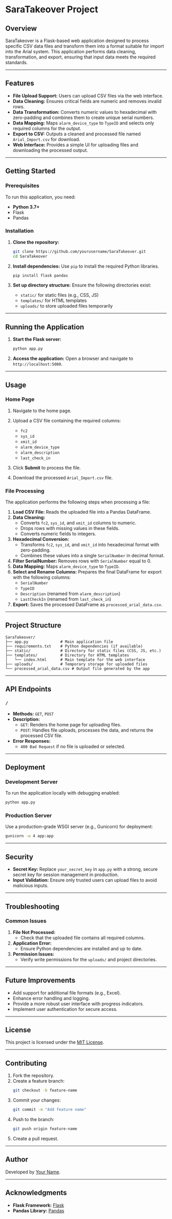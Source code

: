 # SaraTakeover Project

## Overview

SaraTakeover is a Flask-based web application designed to process specific CSV data files and transform them into a format suitable for import into the Arial system. This application performs data cleaning, transformation, and export, ensuring that input data meets the required standards.

---

## Features

- **File Upload Support:** Users can upload CSV files via the web interface.
- **Data Cleaning:** Ensures critical fields are numeric and removes invalid rows.
- **Data Transformation:** Converts numeric values to hexadecimal with zero-padding and combines them to create unique serial numbers.
- **Data Mapping:** Maps `alarm_device_type` to `TypeID` and selects only required columns for the output.
- **Export to CSV:** Outputs a cleaned and processed file named `Arial_Import.csv` for download.
- **Web Interface:** Provides a simple UI for uploading files and downloading the processed output.

---

## Getting Started

### Prerequisites

To run this application, you need:

- **Python 3.7+**
- Flask
- Pandas

### Installation

1. **Clone the repository:**
   ```bash
   git clone https://github.com/yourusername/SaraTakeover.git
   cd SaraTakeover
   ```

2. **Install dependencies:**
   Use `pip` to install the required Python libraries.
   ```bash
   pip install flask pandas
   ```

3. **Set up directory structure:**
   Ensure the following directories exist:
   - `static/` for static files (e.g., CSS, JS)
   - `templates/` for HTML templates
   - `uploads/` to store uploaded files temporarily

---

## Running the Application

1. **Start the Flask server:**
   ```bash
   python app.py
   ```

2. **Access the application:**
   Open a browser and navigate to `http://localhost:5000`.

---

## Usage

### Home Page

1. Navigate to the home page.
2. Upload a CSV file containing the required columns:
   - `fc2`
   - `sys_id`
   - `xmit_id`
   - `alarm_device_type`
   - `alarm_description`
   - `last_check_in`

3. Click **Submit** to process the file.
4. Download the processed `Arial_Import.csv` file.

### File Processing

The application performs the following steps when processing a file:

1. **Load CSV File:**
   Reads the uploaded file into a Pandas DataFrame.
2. **Data Cleaning:**
   - Converts `fc2`, `sys_id`, and `xmit_id` columns to numeric.
   - Drops rows with missing values in these fields.
   - Converts numeric fields to integers.
3. **Hexadecimal Conversion:**
   - Transforms `fc2`, `sys_id`, and `xmit_id` into hexadecimal format with zero-padding.
   - Combines these values into a single `SerialNumber` in decimal format.
4. **Filter SerialNumber:**
   Removes rows with `SerialNumber` equal to 0.
5. **Data Mapping:**
   Maps `alarm_device_type` to `TypeID`.
6. **Select and Rename Columns:**
   Prepares the final DataFrame for export with the following columns:
   - `SerialNumber`
   - `TypeID`
   - `Description` (renamed from `alarm_description`)
   - `LastCheckIn` (renamed from `last_check_in`)
7. **Export:**
   Saves the processed DataFrame as `processed_arial_data.csv`.

---

## Project Structure

```
SaraTakeover/
├── app.py              # Main application file
├── requirements.txt    # Python dependencies (if available)
├── static/             # Directory for static files (CSS, JS, etc.)
├── templates/          # Directory for HTML templates
│   └── index.html      # Main template for the web interface
├── uploads/            # Temporary storage for uploaded files
└── processed_arial_data.csv # Output file generated by the app
```

---

## API Endpoints

### `/`
- **Methods:** `GET`, `POST`
- **Description:**
  - `GET`: Renders the home page for uploading files.
  - `POST`: Handles file uploads, processes the data, and returns the processed CSV file.
- **Error Responses:**
  - `400 Bad Request` if no file is uploaded or selected.

---

## Deployment

### Development Server
To run the application locally with debugging enabled:
```bash
python app.py
```

### Production Server
Use a production-grade WSGI server (e.g., Gunicorn) for deployment:
```bash
gunicorn -w 4 app:app
```

---

## Security

- **Secret Key:** Replace `your_secret_key` in `app.py` with a strong, secure secret key for session management in production.
- **Input Validation:** Ensure only trusted users can upload files to avoid malicious inputs.

---

## Troubleshooting

### Common Issues
1. **File Not Processed:**
   - Check that the uploaded file contains all required columns.
2. **Application Error:**
   - Ensure Python dependencies are installed and up to date.
3. **Permission Issues:**
   - Verify write permissions for the `uploads/` and project directories.

---

## Future Improvements

- Add support for additional file formats (e.g., Excel).
- Enhance error handling and logging.
- Provide a more robust user interface with progress indicators.
- Implement user authentication for secure access.

---

## License

This project is licensed under the [MIT License](LICENSE).

---

## Contributing

1. Fork the repository.
2. Create a feature branch:
   ```bash
   git checkout -b feature-name
   ```
3. Commit your changes:
   ```bash
   git commit -m "Add feature name"
   ```
4. Push to the branch:
   ```bash
   git push origin feature-name
   ```
5. Create a pull request.

---

## Author

Developed by [Your Name](https://github.com/yourusername).

---

## Acknowledgments

- **Flask Framework:** [Flask](https://flask.palletsprojects.com/)
- **Pandas Library:** [Pandas](https://pandas.pydata.org/)
